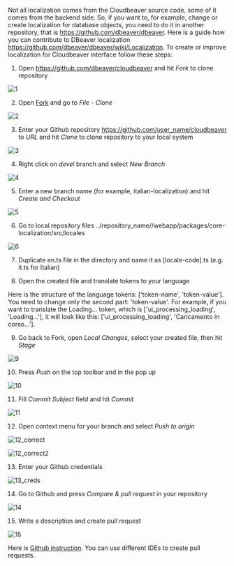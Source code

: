 Not all localization comes from the Cloudbeaver source code, some of it comes from the backend side. So, if you want to, for example, change or create localization for database objects, you need to do it in another repository, that is https://github.com/dbeaver/dbeaver. Here is a guide how you can contribute to DBeaver localization https://github.com/dbeaver/dbeaver/wiki/Localization.   To create or improve localization for Cloudbeaver interface follow these steps:

1. Open https://github.com/dbeaver/cloudbeaver and hit _Fork_ to clone repository

![1](https://user-images.githubusercontent.com/51405061/128645751-a4671c5d-d644-4e2b-84a8-ae9e9cc169a5.png)

2. Open [Fork](https://git-fork.com/) and go to _File - Clone_

![2](https://user-images.githubusercontent.com/51405061/128645749-ab0b56c6-c9aa-4c8d-a8f6-4f839b96d8a2.png)

3. Enter your Github repository https://github.com/user_name/cloudbeaver to _URL_ and hit _Clone_ to clone repository to your local system

![3](https://user-images.githubusercontent.com/51405061/128645747-5d9ebd7b-1a3f-4357-adf0-01b2b82a6299.png)

4. Right click on _devel_ branch and select _New Branch_

![4](https://user-images.githubusercontent.com/51405061/128645746-9581157f-3baa-44c7-a6b3-a25a2aa992b5.png)

5. Enter a new branch name (for example, italian-localization) and hit _Create and Checkout_

![5](https://user-images.githubusercontent.com/51405061/128645745-9951d367-614a-4c82-ba97-9ee7fe1611ce.png)

6. Go to local repository files ../repository_name//webapp/packages/core-localization/src/locales

![6](https://user-images.githubusercontent.com/51405061/128645743-e9e5ae96-3ef1-4f3b-8ca6-280fc9f362a7.png)

7. Duplicate en.ts file in the directory and name it as [locale-code].ts (e.g. it.ts for Italian)

8. Open the created file and translate tokens to your language

Here is the structure of the language tokens: ['token-name', 'token-value']. You need to change only the second part: 'token-value'. For example, if you want to translate the Loading... token, which is ['ui_processing_loading', 'Loading...'], it will look like this: ['ui_processing_loading', 'Caricamento in corso...']. 

9. Go back to Fork, open _Local Changes_, select your created file, then hit _Stage_

![9](https://user-images.githubusercontent.com/51405061/128645741-5a75f4ac-f3bc-483b-9488-3ae9e91993bc.png)

10. Press _Push_ on the top toolbar and in the pop up

![10](https://user-images.githubusercontent.com/51405061/128645740-90d93cde-4496-4403-9454-592381d19254.png)

11. Fill _Commit Subject_ field and hit _Commit_

![11](https://user-images.githubusercontent.com/51405061/128645738-1da0e8f7-bb6c-4ef5-9221-15bd6742c439.png)

12. Open context menu for your branch and select _Push to origin_

![12_correct](https://user-images.githubusercontent.com/51405061/128645737-c92e25f6-1880-4ada-8a01-e6b97d594ec5.png)

![12_correct2](https://user-images.githubusercontent.com/51405061/128645736-ca7ca0bf-433e-4ea4-aa80-2f30d8217ec3.png)

13. Enter your Github credentials

![13_creds](https://user-images.githubusercontent.com/51405061/128645739-63be3074-ade9-4256-a1ed-80999f27c2e1.png)

14. Go to Github and press _Compare & pull request_ in your repository

![14](https://user-images.githubusercontent.com/51405061/128645735-44ca4c14-df8d-439b-befd-d6972f1afbe3.png)

15. Write a description and create pull request

![15](https://user-images.githubusercontent.com/51405061/128645733-4dff533a-8f98-4065-aec0-1043ee52c346.png)

Here is [Github instruction](https://docs.github.com/en/github/collaborating-with-pull-requests/proposing-changes-to-your-work-with-pull-requests/creating-a-pull-request-from-a-fork). You can use different IDEs to create pull requests.
